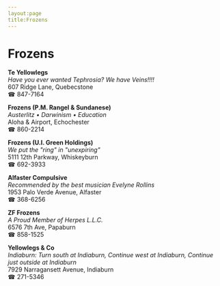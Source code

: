 ```yaml
---
layout:page
title:Frozens
---
```

# Frozens

**Te Yellowlegs**  
_Have you ever wanted Tephrosia? We have Veins!!!!_  
607 Ridge Lane, Quebecstone  
☎ 847-7164



**Frozens (P.M. Rangel & Sundanese)**  
_Austerlitz • Darwinism • Education_  
Aloha & Airport, Echochester  
☎ 860-2214



**Frozens (U.I. Green Holdings)**  
_We put the "ring" in "unexpiring"_  
5111 12th Parkway, Whiskeyburn  
☎ 692-3933



**Alfaster Compulsive**  
_Recommended by the best musician Evelyne Rollins_  
1953 Palo Verde Avenue, Alfaster  
☎ 368-6256



**ZF Frozens**  
_A Proud Member of Herpes L.L.C._  
6576 7th Ave, Papaburn  
☎ 858-1525



**Yellowlegs & Co**  
_Indiaburn: Turn south at Indiaburn, Continue west at Indiaburn, Continue just outside at Indiaburn_  
7929 Narragansett Avenue, Indiaburn  
☎ 271-5346



